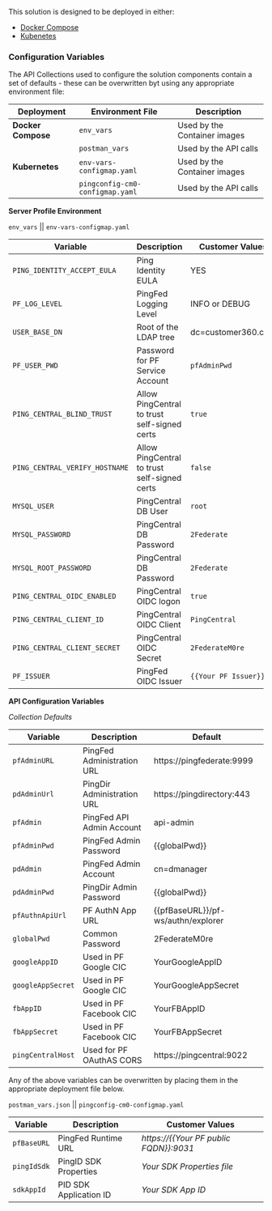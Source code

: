 This solution is designed to be deployed in either:
* [Docker Compose](./Compose)
* [Kubenetes](./Kubernetes)

### Configuration Variables
The API Collections used to configure the solution components contain a set of defaults - these can be overwritten byt using any appropriate environment file:

| Deployment | Environment File | Description |
| --- | --- | --- |
| **Docker Compose** | `env_vars` | Used by the Container images |
| | `postman_vars` | Used by the API calls |
| **Kubernetes** | `env-vars-configmap.yaml` | Used by the Container images |
| | `pingconfig-cm0-configmap.yaml` | Used by the API calls |

**Server Profile Environment**

`env_vars` || `env-vars-configmap.yaml`

| Variable | Description | Customer Values |
| -------- | ----------- | ------- |
| `PING_IDENTITY_ACCEPT_EULA` | Ping Identity EULA | YES |
| `PF_LOG_LEVEL` | PingFed Logging Level | INFO or DEBUG |
| `USER_BASE_DN` | Root of the LDAP tree | dc=customer360.com |
| `PF_USER_PWD` | Password for PF Service Account | `pfAdminPwd` |
| `PING_CENTRAL_BLIND_TRUST` | Allow PingCentral to trust self-signed certs | `true` |
| `PING_CENTRAL_VERIFY_HOSTNAME` | Allow PingCentral to trust self-signed certs | `false` |
| `MYSQL_USER` | PingCentral DB User | `root` |
| `MYSQL_PASSWORD` | PingCentral DB Password | `2Federate` |
| `MYSQL_ROOT_PASSWORD` | PingCentral DB Password | `2Federate` |
| `PING_CENTRAL_OIDC_ENABLED` | PingCentral OIDC logon | `true` |
| `PING_CENTRAL_CLIENT_ID` | PingCentral OIDC Client | `PingCentral` |
| `PING_CENTRAL_CLIENT_SECRET` | PingCentral OIDC Secret | `2FederateM0re` |
| `PF_ISSUER` | PingFed OIDC Issuer | `{{Your PF Issuer}}` |

**API Configuration Variables**

*Collection Defaults*

| Variable | Description | Default |
| -------- | ----------- | ------- |
| `pfAdminURL` | PingFed Administration URL | https://pingfederate:9999 |
| `pdAdminUrl` | PingDir Administration URL | https://pingdirectory:443 |
| `pfAdmin` | PingFed API Admin Account | api-admin |
| `pfAdminPwd` | PingFed Admin Password| {{globalPwd}} |
| `pdAdmin` | PingFed Admin Account | cn=dmanager |
| `pdAdminPwd` | PingDir Admin Password| {{globalPwd}} |
| `pfAuthnApiUrl` | PF AuthN App URL | {{pfBaseURL}}/pf-ws/authn/explorer |
| `globalPwd` | Common Password | 2FederateM0re |
| `googleAppID` | Used in PF Google CIC | YourGoogleAppID |
| `googleAppSecret` | Used in PF Google CIC | YourGoogleAppSecret |
| `fbAppID` | Used in PF Facebook CIC | YourFBAppID |
| `fbAppSecret` | Used in PF Facebook CIC | YourFBAppSecret |
| `pingCentralHost` | Used for PF OAuthAS CORS | https://pingcentral:9022 |

Any of the above variables can be overwritten by placing them in the appropriate deployment file below.

`postman_vars.json` || `pingconfig-cm0-configmap.yaml`

| Variable | Description | Customer Values |
| -------- | ----------- | ------- |
| `pfBaseURL` | PingFed Runtime URL | *https://{{Your PF public FQDN}}:9031* |
| `pingIdSdk` | PingID SDK Properties  | *Your SDK Properties file* |
| `sdkAppId` | PID SDK Application ID | *Your SDK App ID* |
